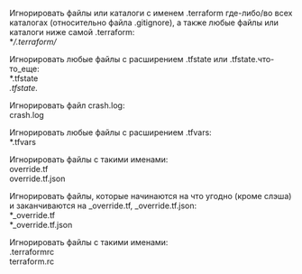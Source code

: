 Игнорировать файлы или каталоги с именем .terraform где-либо/во всех каталогах (относительно файла .gitignore), а также любые файлы или каталоги ниже самой .terraform:  
**/.terraform/*  

Игнорировать любые файлы с расширением .tfstate или .tfstate.что-то_еще:  
*.tfstate  
*.tfstate.*  

Игнорировать файл crash.log:  
crash.log  

Игнорировать любые файлы с расширением .tfvars:  
*.tfvars  

Игнорировать файлы с такими именами:  
override.tf  
override.tf.json  

Игнорировать файлы, которые начинаются на что угодно (кроме слэша) и заканчиваются на _override.tf, _override.tf.json:  
*_override.tf  
*_override.tf.json  

Игнорировать файлы с такими именами:  
.terraformrc  
terraform.rc  
